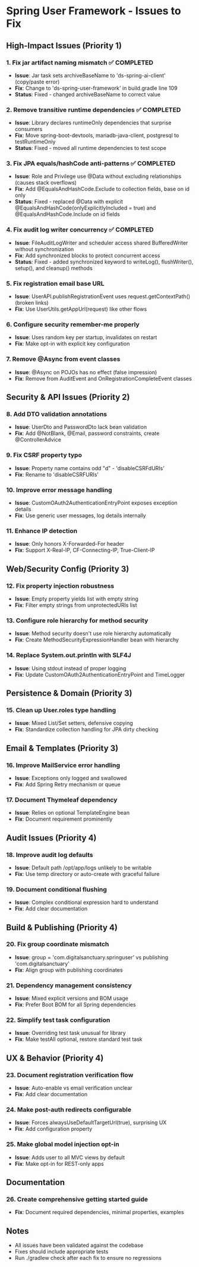 # Spring User Framework - Issues to Fix

## High-Impact Issues (Priority 1)

### 1. Fix jar artifact naming mismatch ✅ COMPLETED
- **Issue**: Jar task sets archiveBaseName to 'ds-spring-ai-client' (copy/paste error)
- **Fix**: Change to 'ds-spring-user-framework' in build.gradle line 109
- **Status**: Fixed - changed archiveBaseName to correct value

### 2. Remove transitive runtime dependencies ✅ COMPLETED
- **Issue**: Library declares runtimeOnly dependencies that surprise consumers
- **Fix**: Move spring-boot-devtools, mariadb-java-client, postgresql to testRuntimeOnly
- **Status**: Fixed - moved all runtime dependencies to test scope

### 3. Fix JPA equals/hashCode anti-patterns ✅ COMPLETED
- **Issue**: Role and Privilege use @Data without excluding relationships (causes stack overflows)
- **Fix**: Add @EqualsAndHashCode.Exclude to collection fields, base on id only
- **Status**: Fixed - replaced @Data with explicit @EqualsAndHashCode(onlyExplicitlyIncluded = true) and @EqualsAndHashCode.Include on id fields

### 4. Fix audit log writer concurrency ✅ COMPLETED
- **Issue**: FileAuditLogWriter and scheduler access shared BufferedWriter without synchronization
- **Fix**: Add synchronized blocks to protect concurrent access
- **Status**: Fixed - added synchronized keyword to writeLog(), flushWriter(), setup(), and cleanup() methods

### 5. Fix registration email base URL
- **Issue**: UserAPI.publishRegistrationEvent uses request.getContextPath() (broken links)
- **Fix**: Use UserUtils.getAppUrl(request) like other flows

### 6. Configure security remember-me properly
- **Issue**: Uses random key per startup, invalidates on restart
- **Fix**: Make opt-in with explicit key configuration

### 7. Remove @Async from event classes
- **Issue**: @Async on POJOs has no effect (false impression)
- **Fix**: Remove from AuditEvent and OnRegistrationCompleteEvent classes

## Security & API Issues (Priority 2)

### 8. Add DTO validation annotations
- **Issue**: UserDto and PasswordDto lack bean validation
- **Fix**: Add @NotBlank, @Email, password constraints, create @ControllerAdvice

### 9. Fix CSRF property typo
- **Issue**: Property name contains odd "d" - 'disableCSRFdURIs'
- **Fix**: Rename to 'disableCSRFURIs'

### 10. Improve error message handling
- **Issue**: CustomOAuth2AuthenticationEntryPoint exposes exception details
- **Fix**: Use generic user messages, log details internally

### 11. Enhance IP detection
- **Issue**: Only honors X-Forwarded-For header
- **Fix**: Support X-Real-IP, CF-Connecting-IP, True-Client-IP

## Web/Security Config (Priority 3)

### 12. Fix property injection robustness
- **Issue**: Empty property yields list with empty string
- **Fix**: Filter empty strings from unprotectedURIs list

### 13. Configure role hierarchy for method security
- **Issue**: Method security doesn't use role hierarchy automatically
- **Fix**: Create MethodSecurityExpressionHandler bean with hierarchy

### 14. Replace System.out.println with SLF4J
- **Issue**: Using stdout instead of proper logging
- **Fix**: Update CustomOAuth2AuthenticationEntryPoint and TimeLogger

## Persistence & Domain (Priority 3)

### 15. Clean up User.roles type handling
- **Issue**: Mixed List/Set setters, defensive copying
- **Fix**: Standardize collection handling for JPA dirty checking

## Email & Templates (Priority 3)

### 16. Improve MailService error handling
- **Issue**: Exceptions only logged and swallowed
- **Fix**: Add Spring Retry mechanism or queue

### 17. Document Thymeleaf dependency
- **Issue**: Relies on optional TemplateEngine bean
- **Fix**: Document requirement prominently

## Audit Issues (Priority 4)

### 18. Improve audit log defaults
- **Issue**: Default path /opt/app/logs unlikely to be writable
- **Fix**: Use temp directory or auto-create with graceful failure

### 19. Document conditional flushing
- **Issue**: Complex conditional expression hard to understand
- **Fix**: Add clear documentation

## Build & Publishing (Priority 4)

### 20. Fix group coordinate mismatch
- **Issue**: group = 'com.digitalsanctuary.springuser' vs publishing 'com.digitalsanctuary'
- **Fix**: Align group with publishing coordinates

### 21. Dependency management consistency
- **Issue**: Mixed explicit versions and BOM usage
- **Fix**: Prefer Boot BOM for all Spring dependencies

### 22. Simplify test task configuration
- **Issue**: Overriding test task unusual for library
- **Fix**: Make testAll optional, restore standard test task

## UX & Behavior (Priority 4)

### 23. Document registration verification flow
- **Issue**: Auto-enable vs email verification unclear
- **Fix**: Add clear documentation

### 24. Make post-auth redirects configurable
- **Issue**: Forces alwaysUseDefaultTargetUrl(true), surprising UX
- **Fix**: Add configuration property

### 25. Make global model injection opt-in
- **Issue**: Adds user to all MVC views by default
- **Fix**: Make opt-in for REST-only apps

## Documentation

### 26. Create comprehensive getting started guide
- **Fix**: Document required dependencies, minimal properties, examples

## Notes
- All issues have been validated against the codebase
- Fixes should include appropriate tests
- Run ./gradlew check after each fix to ensure no regressions
